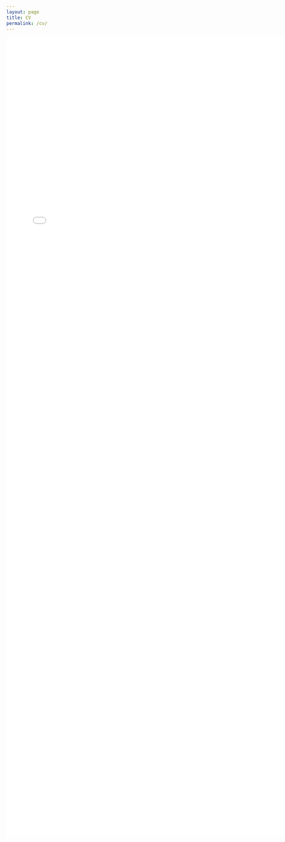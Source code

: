 ```yaml
---
layout: page
title: CV
permalink: /cv/
---
```


<embed src="/assets/pdf/cv_website.pdf" type="application/pdf" width="740px" height="2100px" />
